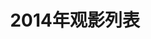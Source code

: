 ---
layout: list
title: "2014年观影列表"
description: "Cubernet的观影列表，记录电影的成长。"
categories: [观影列表]
tags: []
music: []
movies:   
    - title : 完美假妻168
      director : 刘镇伟
      leader : 徐若瑄/何炅/王学兵/蒋梦婕
      type : 喜剧/爱情/悬疑
      link : http://movie.douban.com/subject/24752702
      status : 已看
      description : 暂无影评
      cover : /assets/posters/2014_wmjq168.jpg
    - title : 一触即发
      director : 肯尼思·布拉纳
      leader : 克里斯·派恩/凯文·科斯特纳/肯尼思·布拉纳/凯拉·奈特莉
      type : 剧情/动作/惊悚
      link : http://movie.douban.com/subject/3014957
      status : 已看
      description : 暂无影评
      cover : /assets/posters/2014_ycjf.jpg
    - title : 爸爸去哪儿
      director : 谢涤葵
      leader : 吴镇宇/Feynman/黄磊/黄忆慈
      type : 家庭/儿童/真人秀
      link : http://movie.douban.com/subject/25826679
      status : 已看
      description : 暂无影评
      cover : /assets/posters/2014_bbqn.jpg
    - title : 前任攻略
      director : 田羽生
      leader : 韩庚/姚星彤/郑恺/王丽坤
      type : 喜剧/爱情
      link : http://movie.douban.com/subject/24751754
      status : 已看
      description : 暂无影评
      cover : /assets/posters/2014_qrgl.jpg
    - title : 北京爱情故事
      director : 陈思诚
      leader : 梁家辉/刘嘉玲/王学兵/余男
      type : 爱情
      link : http://movie.douban.com/subject/24736566
      status : 已看
      description : 暂无影评
      cover : /assets/posters/2014_bjaqgs.jpg
    - title : 极品飞车
      director : 斯科特·沃
      leader : 亚伦·保尔/达科塔·约翰逊/伊莫琴·普茨/迈克尔·基顿
      type : 剧情/动作/惊悚/犯罪
      link : http://movie.douban.com/subject/20257326
      status : 已看
      description : 暂无影评
      cover : /assets/posters/2014_jpfc.jpg
    - title : 美国队长2
      director : 安东尼·卢素
      leader : 克里斯·埃文斯/斯嘉丽·约翰逊/塞巴斯蒂安·斯坦/安东尼·麦凯
      type : 动作/科幻/冒险
      link : http://movie.douban.com/subject/6390823
      status : 已看
      description : 暂无影评
      cover : /assets/posters/2014_mgdz2.jpg
    - title : X战警:逆转未来
      director : 布莱恩·辛格
      leader : 詹姆斯·麦卡沃伊/迈克尔·法斯宾德/休·杰克曼/埃文·彼得斯
      type : 动作/科幻/奇幻/冒险
      link : http://movie.douban.com/subject/10485647
      status : 已看
      description : 暂无影评
      cover : /assets/posters/2014_xzjnzwl.jpg
    - title : 明日边缘
      director : 道格·里曼
      leader : 汤姆·克鲁斯/艾米莉·布朗特/布莱丹·格里森/比尔·帕克斯顿
      type : 动作/科幻
      link : http://movie.douban.com/subject/4746257
      status : 已看
      description : 暂无影评
      cover : /assets/posters/2014_mrby.jpg
    - title : 分手大师
      director : 俞白眉
      leader : 邓超/杨幂/古力娜扎/栾元晖
      type : 剧情/喜剧/爱情
      link : http://movie.douban.com/subject/24879858
      status : 已看
      description : 暂无影评
      cover : /assets/posters/2014_fsds.jpg
    - title : 京城81号
      director : 叶伟民
      leader : 吴镇宇/林心如/杨祐宁/秦海璐
      type : 剧情/悬疑/惊悚
      link : http://movie.douban.com/subject/20513061
      status : 已看
      description : 暂无影评
      cover : /assets/posters/2014_jc81h.jpg
    - title : 后会无期
      director : 韩寒
      leader : 冯绍峰/陈柏霖/钟汉良/王珞丹
      type : 剧情/喜剧/爱情
      link : http://movie.douban.com/subject/25805741
      status : 已看
      description : 暂无影评
      cover : /assets/posters/2014_hhwq.jpg
    - title : 暴力街区
      director : 卡米尔·狄拉玛
      leader : 保罗·沃克/大卫·贝利/RZA/古奇·鲍埃
      type : 剧情/动作/犯罪
      link : http://movie.douban.com/subject/3718269
      status : 已看
      description : 暂无影评
      cover : /assets/posters/2014_bljq.jpg
    - title : 猩球崛起2:黎明之战
      director : 马特·里夫斯
      leader : 安迪·瑟金斯/杰森·克拉科/加里·奥德曼/凯丽·拉塞尔
      type : 剧情/动作/科幻
      link : http://movie.douban.com/subject/7046723
      status : 已看
      description : 暂无影评
      cover : /assets/posters/2014_xqjq.jpg
    - title : 心花路放
      director : 宁浩
      leader : 黄渤/徐峥/袁泉/周冬雨
      type : 喜剧/爱情
      link : http://movie.douban.com/subject/25717233
      status : 已看
      description : 暂无影评
      cover : /assets/posters/2014_xhlf.jpg
    - title : 美国骗局
      director : 大卫·欧·拉塞尔
      leader : 克里斯蒂安·贝尔/布莱德利·库珀/艾米·亚当斯/杰瑞米·雷纳
      type : 剧情/犯罪
      link : http://movie.douban.com/subject/6873657
      status : 已看
      description : 暂无影评
      cover : /assets/posters/2014_mgpj.jpg
---